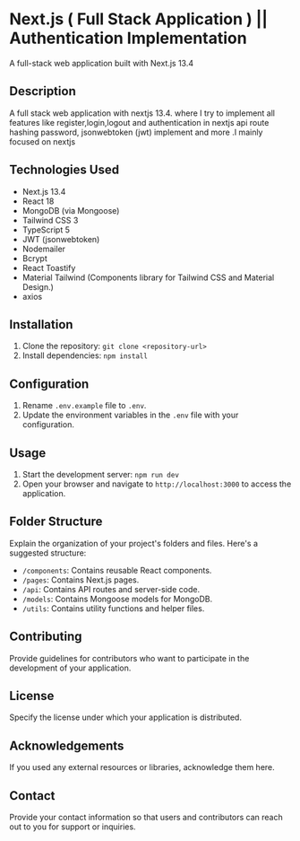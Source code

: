# Next.js ( Full Stack Application ) || Authentication Implementation

A full-stack web application built with Next.js 13.4

## Description

A full stack web application with nextjs 13.4. where I try to implement all features like register,login,logout and authentication in nextjs api route hashing password, jsonwebtoken (jwt) implement and more .I mainly focused on nextjs

## Technologies Used

- Next.js 13.4
- React 18
- MongoDB (via Mongoose)
- Tailwind CSS 3
- TypeScript 5
- JWT (jsonwebtoken)
- Nodemailer
- Bcrypt
- React Toastify
- Material Tailwind (Components library for Tailwind CSS and Material Design.)
- axios

## Installation

1. Clone the repository: `git clone <repository-url>`
2. Install dependencies: `npm install`

## Configuration

1. Rename `.env.example` file to `.env`.
2. Update the environment variables in the `.env` file with your configuration.

## Usage

1. Start the development server: `npm run dev`
2. Open your browser and navigate to `http://localhost:3000` to access the application.

## Folder Structure

Explain the organization of your project's folders and files. Here's a suggested structure:

- `/components`: Contains reusable React components.
- `/pages`: Contains Next.js pages.
- `/api`: Contains API routes and server-side code.
- `/models`: Contains Mongoose models for MongoDB.
- `/utils`: Contains utility functions and helper files.

## Contributing

Provide guidelines for contributors who want to participate in the development of your application.

## License

Specify the license under which your application is distributed.

## Acknowledgements

If you used any external resources or libraries, acknowledge them here.

## Contact

Provide your contact information so that users and contributors can reach out to you for support or inquiries.
